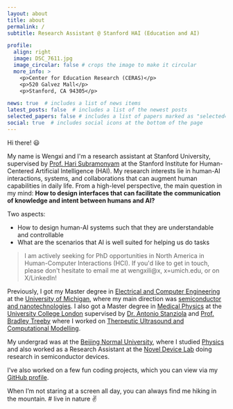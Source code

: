 ```yaml
---
layout: about
title: about
permalink: /
subtitle: Research Assistant @ Stanford HAI (Education and AI)

profile:
  align: right
  image: DSC_7611.jpg
  image_circular: false # crops the image to make it circular
  more_info: >
    <p>Center for Education Research (CERAS)</p>
    <p>520 Galvez Mall</p>
    <p>Stanford, CA 94305</p>

news: true  # includes a list of news items
latest_posts: false  # includes a list of the newest posts
selected_papers: false # includes a list of papers marked as "selected={true}"
social: true  # includes social icons at the bottom of the page
---
```


Hi there! 😃

My name is Wengxi and I'm a research assistant at Stanford University, supervised by [Prof. Hari Subramonyam](https://haridecoded.com/) at the Stanford Institute for Human-Centered Artificial Intelligence (HAI). My research interests lie in human-AI interactions, systems, and collaborations that can augment human capabilities in daily life. From a high-level perspective, the main question in my mind: **How to design interfaces that can facilitate the communication of knowledge and intent between humans and AI?**

Two aspects:
+ How to design human-AI systems such that they are understandable and controllable
+ What are the scenarios that AI is well suited for helping us do tasks

> I am actively seeking for PhD opportunities in North America in Human-Computer Interactions (HCI). If you'd like to get in touch, please don't hesitate to email me at wengxili@x, x=umich.edu, or on X/LinkedIn!

Previously, I got my Master degree in [Electrical and Computer Engineering](https://ece.engin.umich.edu/) at the [University of Michigan](https://umich.edu/), where my main direction was [semiconductor and nanotechnologies](https://ece.engin.umich.edu/research/research-areas/solid-state-devices-nanotechnology/). I also got a Master degree in [Medical Physics](https://www.ucl.ac.uk/medical-physics-biomedical-engineering/ucl-medical-physics-and-biomedical-engineering) at the [University College London](https://www.ucl.ac.uk/) supervised by [Dr. Antonio Stanziola](http://bug.medphys.ucl.ac.uk/antonio-stanziola) and [Prof. Bradley Treeby](http://bug.medphys.ucl.ac.uk/bradley-treeby) where I worked on [Therpeutic Ultrasound and Computational Modelling](http://bug.medphys.ucl.ac.uk/research).

My undergrad was at the [Beijing Normal University](https://www.bnu.edu.cn/), where I studied [Physics](https://physics.bnu.edu.cn/) and also worked as a Research Assistant at the [Novel Device Lab](https://btmm1.bnu.edu.cn/laoshizhuye/NDL/English.htm) doing research in semiconductor devices.

I’ve also worked on a few fun coding projects, which you can view via my [GitHub profile](https://github.com/imerlwx).

When I’m not staring at a screen all day, you can always find me hiking in the mountain. # live in nature ✌️